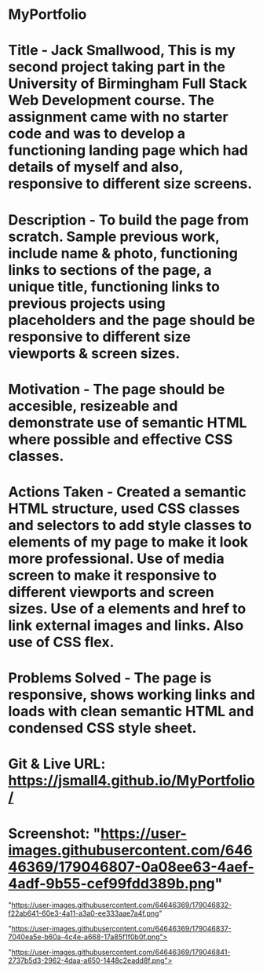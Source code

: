 # MyPortfolio

# Title - Jack Smallwood, This is my second project taking part in the University of Birmingham Full Stack Web Development course. The assignment came with no starter code and was to develop a functioning landing page which had details of myself and also, responsive to different size screens.

# Description - To build the page from scratch. Sample previous work, include name & photo, functioning links to sections of the page, a unique title, functioning links to previous projects using placeholders and the page should be responsive to different size viewports & screen sizes.

# Motivation - The page should be accesible, resizeable and demonstrate use of semantic HTML where possible and effective CSS classes.

# Actions Taken - Created a semantic HTML structure, used CSS classes and selectors to add style classes to elements of my page to make it look more professional. Use of media screen to make it responsive to different viewports and screen sizes. Use of a elements and href to link external images and links. Also use of CSS flex.

# Problems Solved - The page is responsive, shows working links and loads with clean semantic HTML and condensed CSS style sheet.

# Git & Live URL: https://jsmall4.github.io/MyPortfolio/

# Screenshot: "https://user-images.githubusercontent.com/64646369/179046807-0a08ee63-4aef-4adf-9b55-cef99fdd389b.png"

"https://user-images.githubusercontent.com/64646369/179046832-f22ab641-60e3-4a11-a3a0-ee333aae7a4f.png"

"https://user-images.githubusercontent.com/64646369/179046837-7040ea5e-b60a-4c4e-a668-17a85f1f0b0f.png">

"https://user-images.githubusercontent.com/64646369/179046841-2737b5d3-2962-4daa-a650-1448c2eadd8f.png">
